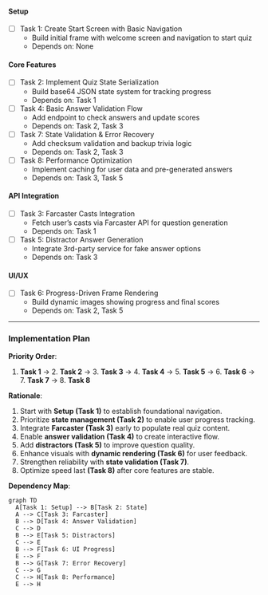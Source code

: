 #### Setup
- [ ] Task 1: Create Start Screen with Basic Navigation  
  - Build initial frame with welcome screen and navigation to start quiz  
  - Depends on: None  

#### Core Features  
- [ ] Task 2: Implement Quiz State Serialization  
  - Build base64 JSON state system for tracking progress  
  - Depends on: Task 1  
- [ ] Task 4: Basic Answer Validation Flow  
  - Add endpoint to check answers and update scores  
  - Depends on: Task 2, Task 3  
- [ ] Task 7: State Validation & Error Recovery  
  - Add checksum validation and backup trivia logic  
  - Depends on: Task 2, Task 3  
- [ ] Task 8: Performance Optimization  
  - Implement caching for user data and pre-generated answers  
  - Depends on: Task 3, Task 5  

#### API Integration  
- [ ] Task 3: Farcaster Casts Integration  
  - Fetch user’s casts via Farcaster API for question generation  
  - Depends on: Task 1  
- [ ] Task 5: Distractor Answer Generation  
  - Integrate 3rd-party service for fake answer options  
  - Depends on: Task 3  

#### UI/UX  
- [ ] Task 6: Progress-Driven Frame Rendering  
  - Build dynamic images showing progress and final scores  
  - Depends on: Task 2, Task 5  

---

### Implementation Plan  
**Priority Order**:  
1. **Task 1** → 2. **Task 2** → 3. **Task 3** → 4. **Task 4** → 5. **Task 5** → 6. **Task 6** → 7. **Task 7** → 8. **Task 8**  

**Rationale**:  
1. Start with **Setup (Task 1)** to establish foundational navigation.  
2. Prioritize **state management (Task 2)** to enable user progress tracking.  
3. Integrate **Farcaster (Task 3)** early to populate real quiz content.  
4. Enable **answer validation (Task 4)** to create interactive flow.  
5. Add **distractors (Task 5)** to improve question quality.  
6. Enhance visuals with **dynamic rendering (Task 6)** for user feedback.  
7. Strengthen reliability with **state validation (Task 7)**.  
8. Optimize speed last **(Task 8)** after core features are stable.  

**Dependency Map**:  
```mermaid  
graph TD  
  A[Task 1: Setup] --> B[Task 2: State]  
  A --> C[Task 3: Farcaster]  
  B --> D[Task 4: Answer Validation]  
  C --> D  
  B --> E[Task 5: Distractors]  
  C --> E  
  B --> F[Task 6: UI Progress]  
  E --> F  
  B --> G[Task 7: Error Recovery]  
  C --> G  
  C --> H[Task 8: Performance]  
  E --> H  
```